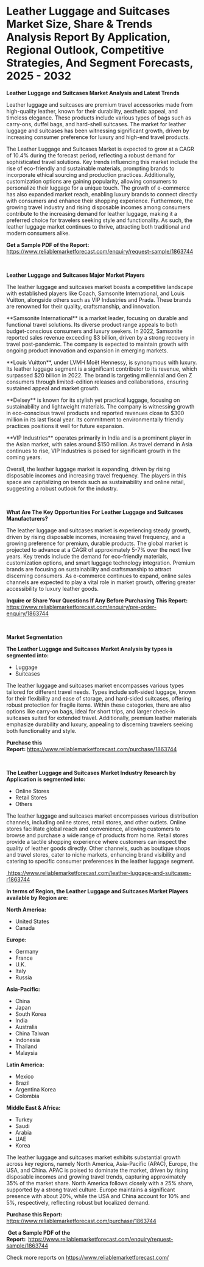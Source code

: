 <p><h1>Leather Luggage and Suitcases Market Size, Share & Trends Analysis Report By Application, Regional Outlook, Competitive Strategies, And Segment Forecasts, 2025 - 2032</h1></p><p><strong>Leather Luggage and Suitcases Market Analysis and Latest Trends</strong></p>
<p><p>Leather luggage and suitcases are premium travel accessories made from high-quality leather, known for their durability, aesthetic appeal, and timeless elegance. These products include various types of bags such as carry-ons, duffel bags, and hard-shell suitcases. The market for leather luggage and suitcases has been witnessing significant growth, driven by increasing consumer preference for luxury and high-end travel products.</p><p>The Leather Luggage and Suitcases Market is expected to grow at a CAGR of 10.4% during the forecast period, reflecting a robust demand for sophisticated travel solutions. Key trends influencing this market include the rise of eco-friendly and sustainable materials, prompting brands to incorporate ethical sourcing and production practices. Additionally, customization options are gaining popularity, allowing consumers to personalize their luggage for a unique touch. The growth of e-commerce has also expanded market reach, enabling luxury brands to connect directly with consumers and enhance their shopping experience. Furthermore, the growing travel industry and rising disposable incomes among consumers contribute to the increasing demand for leather luggage, making it a preferred choice for travelers seeking style and functionality. As such, the leather luggage market continues to thrive, attracting both traditional and modern consumers alike.</p></p>
<p><strong>Get a Sample PDF of the Report:&nbsp;</strong> <a href="https://www.reliablemarketforecast.com/enquiry/request-sample/1863744?utm_campaign=2875&utm_medium=2&utm_source=Github&utm_content=ia&utm_term=05042025&utm_id=leather-luggage-and-suitcases">https://www.reliablemarketforecast.com/enquiry/request-sample/1863744</a></p>
<p>&nbsp;</p>
<p><strong>Leather Luggage and Suitcases Major Market Players</strong></p>
<p><p>The leather luggage and suitcases market boasts a competitive landscape with established players like Coach, Samsonite International, and Louis Vuitton, alongside others such as VIP Industries and Prada. These brands are renowned for their quality, craftsmanship, and innovation.</p><p>**Samsonite International** is a market leader, focusing on durable and functional travel solutions. Its diverse product range appeals to both budget-conscious consumers and luxury seekers. In 2022, Samsonite reported sales revenue exceeding $3 billion, driven by a strong recovery in travel post-pandemic. The company is expected to maintain growth with ongoing product innovation and expansion in emerging markets.</p><p>**Louis Vuitton**, under LVMH Moët Hennessy, is synonymous with luxury. Its leather luggage segment is a significant contributor to its revenue, which surpassed $20 billion in 2022. The brand is targeting millennial and Gen Z consumers through limited-edition releases and collaborations, ensuring sustained appeal and market growth.</p><p>**Delsey** is known for its stylish yet practical luggage, focusing on sustainability and lightweight materials. The company is witnessing growth in eco-conscious travel products and reported revenues close to $300 million in its last fiscal year. Its commitment to environmentally friendly practices positions it well for future expansion.</p><p>**VIP Industries** operates primarily in India and is a prominent player in the Asian market, with sales around $150 million. As travel demand in Asia continues to rise, VIP Industries is poised for significant growth in the coming years.</p><p>Overall, the leather luggage market is expanding, driven by rising disposable incomes and increasing travel frequency. The players in this space are capitalizing on trends such as sustainability and online retail, suggesting a robust outlook for the industry.</p></p>
<p>&nbsp;</p>
<p><strong>What Are The Key Opportunities For Leather Luggage and Suitcases Manufacturers?</strong></p>
<p><p>The leather luggage and suitcases market is experiencing steady growth, driven by rising disposable incomes, increasing travel frequency, and a growing preference for premium, durable products. The global market is projected to advance at a CAGR of approximately 5-7% over the next five years. Key trends include the demand for eco-friendly materials, customization options, and smart luggage technology integration. Premium brands are focusing on sustainability and craftsmanship to attract discerning consumers. As e-commerce continues to expand, online sales channels are expected to play a vital role in market growth, offering greater accessibility to luxury leather goods.</p></p>
<p><strong>Inquire or Share Your Questions If Any Before Purchasing This Report:</strong> <a href="https://www.reliablemarketforecast.com/enquiry/pre-order-enquiry/1863744?utm_campaign=2875&utm_medium=2&utm_source=Github&utm_content=ia&utm_term=05042025&utm_id=leather-luggage-and-suitcases">https://www.reliablemarketforecast.com/enquiry/pre-order-enquiry/1863744</a></p>
<p>&nbsp;</p>
<p><strong>Market Segmentation</strong></p>
<p><strong>The Leather Luggage and Suitcases Market Analysis by types is segmented into:</strong></p>
<p><ul><li>Luggage</li><li>Suitcases</li></ul></p>
<p><p>The leather luggage and suitcases market encompasses various types tailored for different travel needs. Types include soft-sided luggage, known for their flexibility and ease of storage, and hard-sided suitcases, offering robust protection for fragile items. Within these categories, there are also options like carry-on bags, ideal for short trips, and larger check-in suitcases suited for extended travel. Additionally, premium leather materials emphasize durability and luxury, appealing to discerning travelers seeking both functionality and style.</p></p>
<p><strong>Purchase this Report:&nbsp;</strong><a href="https://www.reliablemarketforecast.com/purchase/1863744?utm_campaign=2875&utm_medium=2&utm_source=Github&utm_content=ia&utm_term=05042025&utm_id=leather-luggage-and-suitcases">https://www.reliablemarketforecast.com/purchase/1863744</a></p>
<p>&nbsp;</p>
<p><strong>The Leather Luggage and Suitcases Market Industry Research by Application is segmented into:</strong></p>
<p><ul><li>Online Stores</li><li>Retail Stores</li><li>Others</li></ul></p>
<p><p>The leather luggage and suitcases market encompasses various distribution channels, including online stores, retail stores, and other outlets. Online stores facilitate global reach and convenience, allowing customers to browse and purchase a wide range of products from home. Retail stores provide a tactile shopping experience where customers can inspect the quality of leather goods directly. Other channels, such as boutique shops and travel stores, cater to niche markets, enhancing brand visibility and catering to specific consumer preferences in the leather luggage segment.</p></p>
<p><a href="https://www.reliablemarketforecast.com/leather-luggage-and-suitcases-r1863744?utm_campaign=2875&utm_medium=2&utm_source=Github&utm_content=ia&utm_term=05042025&utm_id=leather-luggage-and-suitcases">&nbsp;https://www.reliablemarketforecast.com/leather-luggage-and-suitcases-r1863744</a></p>
<p><strong>In terms of Region, the Leather Luggage and Suitcases Market Players available by Region are:</strong></p>
<p>
    <p> <strong> North America: </strong>
        <ul>
            <li>United States</li>
            <li>Canada</li>
        </ul>
        </p> 
    <p> <strong> Europe: </strong>
        <ul>
            <li>Germany</li>
            <li>France</li>
            <li>U.K.</li>
            <li>Italy</li>
            <li>Russia</li>
        </ul>
        </p> 
    <p> <strong> Asia-Pacific: </strong>
        <ul>
            <li>China</li>
            <li>Japan</li>
            <li>South Korea</li>
            <li>India</li>
            <li>Australia</li>
            <li>China Taiwan</li>
            <li>Indonesia</li>
            <li>Thailand</li>
            <li>Malaysia</li>
        </ul>
        </p> 
    <p> <strong> Latin America: </strong>
        <ul>
            <li>Mexico</li>
            <li>Brazil</li>
            <li>Argentina Korea</li>
            <li>Colombia</li>
        </ul>
        </p> 
    <p> <strong> Middle East & Africa: </strong>
        <ul>
            <li>Turkey</li>
            <li>Saudi</li>
            <li>Arabia</li>
            <li>UAE</li>
            <li>Korea</li>
        </ul>
    </p>
    </p>
<p><p>The leather luggage and suitcases market exhibits substantial growth across key regions, namely North America, Asia-Pacific (APAC), Europe, the USA, and China. APAC is poised to dominate the market, driven by rising disposable incomes and growing travel trends, capturing approximately 35% of the market share. North America follows closely with a 25% share, supported by a strong travel culture. Europe maintains a significant presence with about 20%, while the USA and China account for 10% and 5%, respectively, reflecting robust but localized demand.</p></p>
<p><strong>Purchase this Report: </strong><a href="https://www.reliablemarketforecast.com/purchase/1863744?utm_campaign=2875&utm_medium=2&utm_source=Github&utm_content=ia&utm_term=05042025&utm_id=leather-luggage-and-suitcases">https://www.reliablemarketforecast.com/purchase/1863744</a></p>
<p>&nbsp;<strong>Get a Sample PDF of the Report:&nbsp;&nbsp;</strong><a href="https://www.reliablemarketforecast.com/enquiry/request-sample/1863744?utm_campaign=2875&utm_medium=2&utm_source=Github&utm_content=ia&utm_term=05042025&utm_id=leather-luggage-and-suitcases">https://www.reliablemarketforecast.com/enquiry/request-sample/1863744</a></p>
<p><strong></strong></p>
<p>Check more reports on <a href="https://www.reliablemarketforecast.com/?utm_campaign=2875&utm_medium=2&utm_source=Github&utm_content=ia&utm_term=05042025&utm_id=leather-luggage-and-suitcases">https://www.reliablemarketforecast.com/</a></p>